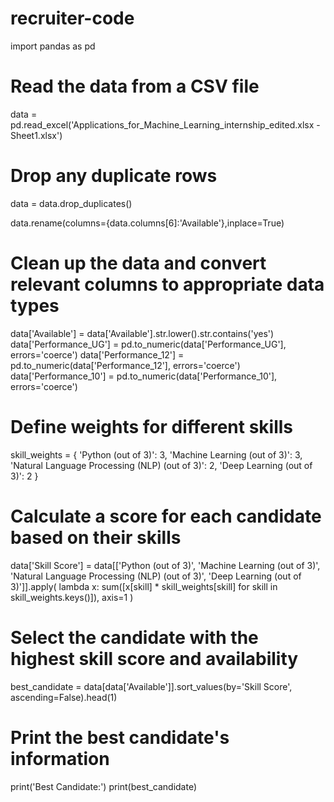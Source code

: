 # recruiter-code
import pandas as pd

# Read the data from a CSV file
data = pd.read_excel('Applications_for_Machine_Learning_internship_edited.xlsx - Sheet1.xlsx')


# Drop any duplicate rows
data = data.drop_duplicates()

data.rename(columns={data.columns[6]:'Available'},inplace=True)

# Clean up the data and convert relevant columns to appropriate data types
data['Available'] = data['Available'].str.lower().str.contains('yes')
data['Performance_UG'] = pd.to_numeric(data['Performance_UG'], errors='coerce')
data['Performance_12'] = pd.to_numeric(data['Performance_12'], errors='coerce')
data['Performance_10'] = pd.to_numeric(data['Performance_10'], errors='coerce')

# Define weights for different skills
skill_weights = {
    'Python (out of 3)': 3,
    'Machine Learning (out of 3)': 3,
    'Natural Language Processing (NLP) (out of 3)': 2,
    'Deep Learning (out of 3)': 2
}

# Calculate a score for each candidate based on their skills
data['Skill Score'] = data[['Python (out of 3)', 'Machine Learning (out of 3)',
                            'Natural Language Processing (NLP) (out of 3)', 'Deep Learning (out of 3)']].apply(
    lambda x: sum([x[skill] * skill_weights[skill] for skill in skill_weights.keys()]), axis=1
)

# Select the candidate with the highest skill score and availability
best_candidate = data[data['Available']].sort_values(by='Skill Score', ascending=False).head(1)

# Print the best candidate's information
print('Best Candidate:')
print(best_candidate)
